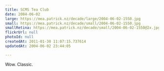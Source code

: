 ```yaml
---
title: SCMS Tea Club
date: 2004-06-02
large: https://mea.patrick.nz/decade/large/2004-06-02-1550.jpg
small: https://mea.patrick.nz/decade/small/2004-06-02-1550.jpg
smallRetina: https://mea.patrick.nz/decade/small/2004-06-02-1550@2x.jpg
flickrUrl: null
photoId: null
createdAt: 2011-01-30 11:07:15.737614
updatedAt: 2004-06-02 23:44:05

---
```

Wow. Classic.
